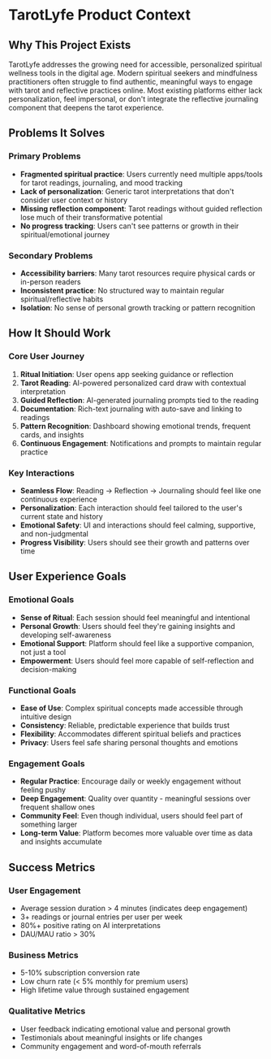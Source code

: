 # TarotLyfe Product Context

## Why This Project Exists

TarotLyfe addresses the growing need for accessible, personalized spiritual wellness tools in the digital age. Modern spiritual seekers and mindfulness practitioners often struggle to find authentic, meaningful ways to engage with tarot and reflective practices online. Most existing platforms either lack personalization, feel impersonal, or don't integrate the reflective journaling component that deepens the tarot experience.

## Problems It Solves

### Primary Problems
- **Fragmented spiritual practice**: Users currently need multiple apps/tools for tarot readings, journaling, and mood tracking
- **Lack of personalization**: Generic tarot interpretations that don't consider user context or history
- **Missing reflection component**: Tarot readings without guided reflection lose much of their transformative potential
- **No progress tracking**: Users can't see patterns or growth in their spiritual/emotional journey

### Secondary Problems
- **Accessibility barriers**: Many tarot resources require physical cards or in-person readers
- **Inconsistent practice**: No structured way to maintain regular spiritual/reflective habits
- **Isolation**: No sense of personal growth tracking or pattern recognition

## How It Should Work

### Core User Journey
1. **Ritual Initiation**: User opens app seeking guidance or reflection
2. **Tarot Reading**: AI-powered personalized card draw with contextual interpretation
3. **Guided Reflection**: AI-generated journaling prompts tied to the reading
4. **Documentation**: Rich-text journaling with auto-save and linking to readings
5. **Pattern Recognition**: Dashboard showing emotional trends, frequent cards, and insights
6. **Continuous Engagement**: Notifications and prompts to maintain regular practice

### Key Interactions
- **Seamless Flow**: Reading → Reflection → Journaling should feel like one continuous experience
- **Personalization**: Each interaction should feel tailored to the user's current state and history
- **Emotional Safety**: UI and interactions should feel calming, supportive, and non-judgmental
- **Progress Visibility**: Users should see their growth and patterns over time

## User Experience Goals

### Emotional Goals
- **Sense of Ritual**: Each session should feel meaningful and intentional
- **Personal Growth**: Users should feel they're gaining insights and developing self-awareness
- **Emotional Support**: Platform should feel like a supportive companion, not just a tool
- **Empowerment**: Users should feel more capable of self-reflection and decision-making

### Functional Goals
- **Ease of Use**: Complex spiritual concepts made accessible through intuitive design
- **Consistency**: Reliable, predictable experience that builds trust
- **Flexibility**: Accommodates different spiritual beliefs and practices
- **Privacy**: Users feel safe sharing personal thoughts and emotions

### Engagement Goals
- **Regular Practice**: Encourage daily or weekly engagement without feeling pushy
- **Deep Engagement**: Quality over quantity - meaningful sessions over frequent shallow ones
- **Community Feel**: Even though individual, users should feel part of something larger
- **Long-term Value**: Platform becomes more valuable over time as data and insights accumulate

## Success Metrics

### User Engagement
- Average session duration > 4 minutes (indicates deep engagement)
- 3+ readings or journal entries per user per week
- 80%+ positive rating on AI interpretations
- DAU/MAU ratio > 30%

### Business Metrics
- 5-10% subscription conversion rate
- Low churn rate (< 5% monthly for premium users)
- High lifetime value through sustained engagement

### Qualitative Metrics
- User feedback indicating emotional value and personal growth
- Testimonials about meaningful insights or life changes
- Community engagement and word-of-mouth referrals
